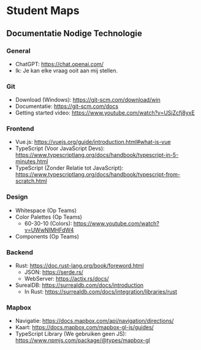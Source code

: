 # Student Maps

## Documentatie Nodige Technologie

### General
* ChatGPT: https://chat.openai.com/
* Ik: Je kan elke vraag ooit aan mij stellen.

### Git
* Download (Windows): https://git-scm.com/download/win
* Documentatie: https://git-scm.com/docs
* Getting started video: https://www.youtube.com/watch?v=USjZcfj8yxE

### Frontend
* Vue.js: https://vuejs.org/guide/introduction.html#what-is-vue
* TypeScript (Voor JavaScript Devs): https://www.typescriptlang.org/docs/handbook/typescript-in-5-minutes.html
* TypeScript (Zonder Relatie tot JavaScript): https://www.typescriptlang.org/docs/handbook/typescript-from-scratch.html

### Design
* Whitespace (Op Teams)
* Color Palettes (Op Teams)
    * 60-30-10 (Colors): https://www.youtube.com/watch?v=UWwNIMHFdW4
* Components (Op Teams)

### Backend
* Rust: https://doc.rust-lang.org/book/foreword.html
    * JSON: https://serde.rs/
    * WebServer: https://actix.rs/docs/
* SurealDB: https://surrealdb.com/docs/introduction
    * In Rust: https://surrealdb.com/docs/integration/libraries/rust

### Mapbox
* Navigatie: https://docs.mapbox.com/api/navigation/directions/
* Kaart: https://docs.mapbox.com/mapbox-gl-js/guides/
* TypeScript Library (We gebruiken geen JS): https://www.npmjs.com/package/@types/mapbox-gl
